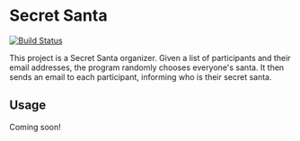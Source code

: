 # Secret Santa

[![Build Status](https://travis-ci.org/SamuraiSigma/secret-santa.svg?branch=master)](https://travis-ci.org/SamuraiSigma/secret-santa)

This project is a Secret Santa organizer. Given a list of participants and their
email addresses, the program randomly chooses everyone's santa. It then sends an
email to each participant, informing who is their secret santa.

## Usage

Coming soon!
